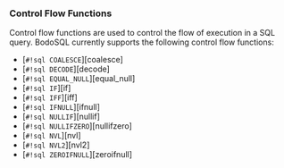 
###   Control Flow Functions

Control flow functions are used to control the flow of execution in a SQL query. BodoSQL currently supports the following control flow functions:

- [`#!sql COALESCE`][coalesce]
- [`#!sql DECODE`][decode]
- [`#!sql EQUAL_NULL`][equal_null]
- [`#!sql IF`][if]
- [`#!sql IFF`][iff]
- [`#!sql IFNULL`][ifnull]
- [`#!sql NULLIF`][nullif]
- [`#!sql NULLIFZERO`][nullifzero]
- [`#!sql NVL`][nvl]
- [`#!sql NVL2`][nvl2]
- [`#!sql ZEROIFNULL`][zeroifnull]
